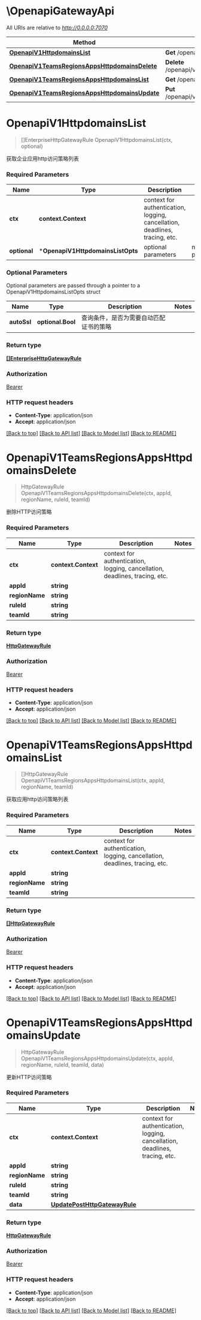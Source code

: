 # \OpenapiGatewayApi

All URIs are relative to *http://0.0.0.0:7070*

Method | HTTP request | Description
------------- | ------------- | -------------
[**OpenapiV1HttpdomainsList**](OpenapiGatewayApi.md#OpenapiV1HttpdomainsList) | **Get** /openapi/v1/httpdomains | 
[**OpenapiV1TeamsRegionsAppsHttpdomainsDelete**](OpenapiGatewayApi.md#OpenapiV1TeamsRegionsAppsHttpdomainsDelete) | **Delete** /openapi/v1/teams/{team_id}/regions/{region_name}/apps/{app_id}/httpdomains/{rule_id} | 
[**OpenapiV1TeamsRegionsAppsHttpdomainsList**](OpenapiGatewayApi.md#OpenapiV1TeamsRegionsAppsHttpdomainsList) | **Get** /openapi/v1/teams/{team_id}/regions/{region_name}/apps/{app_id}/httpdomains | 
[**OpenapiV1TeamsRegionsAppsHttpdomainsUpdate**](OpenapiGatewayApi.md#OpenapiV1TeamsRegionsAppsHttpdomainsUpdate) | **Put** /openapi/v1/teams/{team_id}/regions/{region_name}/apps/{app_id}/httpdomains/{rule_id} | 


# **OpenapiV1HttpdomainsList**
> []EnterpriseHttpGatewayRule OpenapiV1HttpdomainsList(ctx, optional)


获取企业应用http访问策略列表

### Required Parameters

Name | Type | Description  | Notes
------------- | ------------- | ------------- | -------------
 **ctx** | **context.Context** | context for authentication, logging, cancellation, deadlines, tracing, etc.
 **optional** | ***OpenapiV1HttpdomainsListOpts** | optional parameters | nil if no parameters

### Optional Parameters
Optional parameters are passed through a pointer to a OpenapiV1HttpdomainsListOpts struct

Name | Type | Description  | Notes
------------- | ------------- | ------------- | -------------
 **autoSsl** | **optional.Bool**| 查询条件，是否为需要自动匹配证书的策略 | 

### Return type

[**[]EnterpriseHttpGatewayRule**](EnterpriseHTTPGatewayRule.md)

### Authorization

[Bearer](../README.md#Bearer)

### HTTP request headers

 - **Content-Type**: application/json
 - **Accept**: application/json

[[Back to top]](#) [[Back to API list]](../README.md#documentation-for-api-endpoints) [[Back to Model list]](../README.md#documentation-for-models) [[Back to README]](../README.md)

# **OpenapiV1TeamsRegionsAppsHttpdomainsDelete**
> HttpGatewayRule OpenapiV1TeamsRegionsAppsHttpdomainsDelete(ctx, appId, regionName, ruleId, teamId)


删除HTTP访问策略

### Required Parameters

Name | Type | Description  | Notes
------------- | ------------- | ------------- | -------------
 **ctx** | **context.Context** | context for authentication, logging, cancellation, deadlines, tracing, etc.
  **appId** | **string**|  | 
  **regionName** | **string**|  | 
  **ruleId** | **string**|  | 
  **teamId** | **string**|  | 

### Return type

[**HttpGatewayRule**](HTTPGatewayRule.md)

### Authorization

[Bearer](../README.md#Bearer)

### HTTP request headers

 - **Content-Type**: application/json
 - **Accept**: application/json

[[Back to top]](#) [[Back to API list]](../README.md#documentation-for-api-endpoints) [[Back to Model list]](../README.md#documentation-for-models) [[Back to README]](../README.md)

# **OpenapiV1TeamsRegionsAppsHttpdomainsList**
> []HttpGatewayRule OpenapiV1TeamsRegionsAppsHttpdomainsList(ctx, appId, regionName, teamId)


获取应用http访问策略列表

### Required Parameters

Name | Type | Description  | Notes
------------- | ------------- | ------------- | -------------
 **ctx** | **context.Context** | context for authentication, logging, cancellation, deadlines, tracing, etc.
  **appId** | **string**|  | 
  **regionName** | **string**|  | 
  **teamId** | **string**|  | 

### Return type

[**[]HttpGatewayRule**](HTTPGatewayRule.md)

### Authorization

[Bearer](../README.md#Bearer)

### HTTP request headers

 - **Content-Type**: application/json
 - **Accept**: application/json

[[Back to top]](#) [[Back to API list]](../README.md#documentation-for-api-endpoints) [[Back to Model list]](../README.md#documentation-for-models) [[Back to README]](../README.md)

# **OpenapiV1TeamsRegionsAppsHttpdomainsUpdate**
> HttpGatewayRule OpenapiV1TeamsRegionsAppsHttpdomainsUpdate(ctx, appId, regionName, ruleId, teamId, data)


更新HTTP访问策略

### Required Parameters

Name | Type | Description  | Notes
------------- | ------------- | ------------- | -------------
 **ctx** | **context.Context** | context for authentication, logging, cancellation, deadlines, tracing, etc.
  **appId** | **string**|  | 
  **regionName** | **string**|  | 
  **ruleId** | **string**|  | 
  **teamId** | **string**|  | 
  **data** | [**UpdatePostHttpGatewayRule**](UpdatePostHttpGatewayRule.md)|  | 

### Return type

[**HttpGatewayRule**](HTTPGatewayRule.md)

### Authorization

[Bearer](../README.md#Bearer)

### HTTP request headers

 - **Content-Type**: application/json
 - **Accept**: application/json

[[Back to top]](#) [[Back to API list]](../README.md#documentation-for-api-endpoints) [[Back to Model list]](../README.md#documentation-for-models) [[Back to README]](../README.md)

